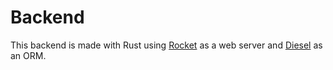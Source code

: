 # Backend

This backend is made with Rust using [Rocket](https://rocket.rs/) as a web server and [Diesel](https://diesel.rs/) as an ORM.

